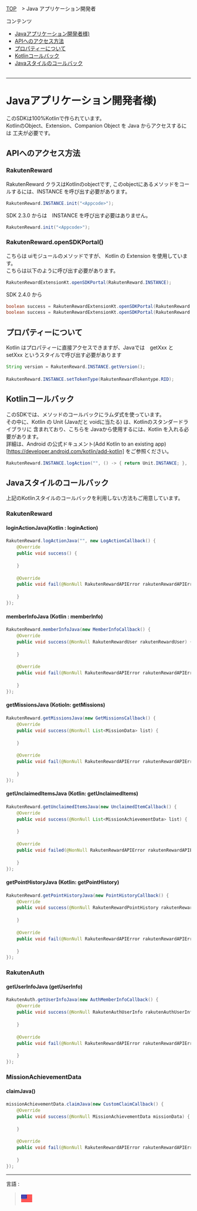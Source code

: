 [TOP](../README.md#top)　> Java アプリケーション開発者

コンテンツ
* [Javaアプリケーション開発者様)](#javaアプリケーション開発者様)<br>
* [APIへのアクセス方法](#APIへのアクセス方法)<br>
* [プロパティーについて](#プロパティーについて)<br/>
* [Kotlinコールバック](#Kotlinコールバック)<br/>
* [Javaスタイルのコールバック](#Javaスタイルのコールバック)<br><br>

---
# Javaアプリケーション開発者様)
このSDKは100%Kotlinで作られています。<br/>
KotlinのObject、Extension、Companion Object を Java からアクセスするには
工夫が必要です。<br/>

## APIへのアクセス方法
### RakutenReward
RakutenReward クラスはKotlinのobjectです, このobjectにあるメソッドをコールするには、INSTANCE を呼び出す必要があります。
```java
RakutenReward.INSTANCE.init("<Appcode>");
```
SDK 2.3.0 からは　INSTANCE を呼び出す必要はありません。
```java
RakutenReward.init("<Appcode>");
```

### RakutenReward.openSDKPortal()
こちらは uiモジュールのメソッドですが、 Kotlin の Extension を使用しています。<br/>
こちらは以下のように呼び出す必要があります。<br/>

```java
RakutenRewardExtensionKt.openSDKPortal(RakutenReward.INSTANCE);
```
SDK 2.4.0 から
```java
boolean success = RakutenRewardExtensionKt.openSDKPortal(RakutenReward.INSTANCE);
boolean success = RakutenRewardExtensionKt.openSDKPortal(RakutenReward.INSTANCE, <requestCcode>);
```

## プロパティーについて

Kotlin はプロパティーに直接アクセスできますが、Javaでは　getXxx と setXxx というスタイルで呼び出す必要があります<br/>

```java
String version = RakutenReward.INSTANCE.getVersion();

RakutenReward.INSTANCE.setTokenType(RakutenRewardTokentype.RID);
```

## Kotlinコールバック
このSDKでは、メソッドのコールバックにラムダ式を使っています。</br>
その中に、Kotlin の Unit (Javaだと voidに当たる) は、Kotlinのスタンダードライブラリに
含まれており、こちらを Javaから使用するには、Kotlin を入れる必要があります。<br/>
詳細は、Android の公式ドキュメント(Add Kotlin to an existing app)[https://developer.android.com/kotlin/add-kotlin] をご参照ください。<br/>

```java
RakutenReward.INSTANCE.logAction("", () -> { return Unit.INSTANCE; }, (RakutenRewardAPIError e) -> { return Unit.INSTANCE; });
```

## Javaスタイルのコールバック
上記のKotlinスタイルのコールバックを利用しない方法もご用意しています。<br/>

### RakutenReward
#### loginActionJava(Kotlin : loginAction)
```java
RakutenReward.logActionJava("", new LogActionCallback() {
    @Override
    public void success() {
        
    }

    @Override
    public void fail(@NonNull RakutenRewardAPIError rakutenRewardAPIError) {

    }
});
```

#### memberInfoJava (Kotlin : memberInfo)
```java
RakutenReward.memberInfoJava(new MemberInfoCallback() {
    @Override
    public void success(@NonNull RakutenRewardUser rakutenRewardUser) {
        
    }

    @Override
    public void fail(@NonNull RakutenRewardAPIError rakutenRewardAPIError) {

    }
});
```


#### getMissionsJava (Kotioln: getMissions)
```java
RakutenReward.getMissionsJava(new GetMissionsCallback() {
    @Override
    public void success(@NonNull List<MissionData> list) {
        
    }

    @Override
    public void fail(@NonNull RakutenRewardAPIError rakutenRewardAPIError) {

    }
});
```

#### getUnclaimedItemsJava (Kotlin: getUnclaimedItems)
```java
RakutenReward.getUnclaimedItemsJava(new UnclaimedItemCallback() {
    @Override
    public void success(@NonNull List<MissionAchievementData> list) {
        
    }

    @Override
    public void failed(@NonNull RakutenRewardAPIError rakutenRewardAPIError) {

    }
});
```

#### getPointHistoryJava (Kotlin: getPointHistory)
```java
RakutenReward.getPointHistoryJava(new PointHistoryCallback() {
    @Override
    public void success(@NonNull RakutenRewardPointHistory rakutenRewardPointHistory) {

    }

    @Override
    public void fail(@NonNull RakutenRewardAPIError rakutenRewardAPIError) {

    }
});
```

### RakutenAuth
#### getUserInfoJava (getUserInfo)
```java
RakutenAuth.getUserInfoJava(new AuthMemberInfoCallback() {
    @Override
    public void success(@NonNull RakutenAuthUserInfo rakutenAuthUserInfo) {
        
    }

    @Override
    public void fail(@NonNull RakutenRewardAPIError rakutenRewardAPIError) {

    }
});
```

### MissionAchievementData
#### claimJava()
```java
missionAchievementData.claimJava(new CustomClaimCallback() {
    @Override
    public void success(@NonNull MissionAchievementData missionData) {
        
    }

    @Override
    public void fail(@NonNull RakutenRewardAPIError rakutenRewardAPIError) {

    }    
});
```

---
言語 :
> [![en](../../lang/en.png)](../../java/README.md)